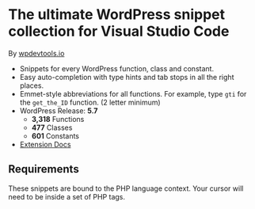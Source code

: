 # The ultimate WordPress snippet collection for Visual Studio Code

By [wpdevtools.io](https://www.wpdevtools.io/)

*	Snippets for every WordPress function, class and constant.
*	Easy auto-completion with type hints and tab stops in all the right places.
*	Emmet-style abbreviations for all functions. For example, type `gti` for the `get_the_ID` function. (2 letter minimum)
*	WordPress Release: **5.7**
	-	**3,318** Functions
	-	**477** Classes
	-	**601** Constants
*	[Extension Docs](https://www.wpdevtools.io/tools/vscode-snippets/)

## Requirements

These snippets are bound to the PHP language context. Your cursor will need to be inside a set of PHP tags.